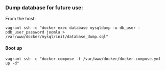 ### Dump database for future use:
From the host:

`vagrant ssh -c "docker exec database mysqldump -u db_user -pdb_user_password joomla > /var/www/docker/mysql/init/database_dump.sql"`

#### Boot up
`vagrant ssh -c "docker-compose -f /var/www/docker/docker-compose.yml up -d"`
